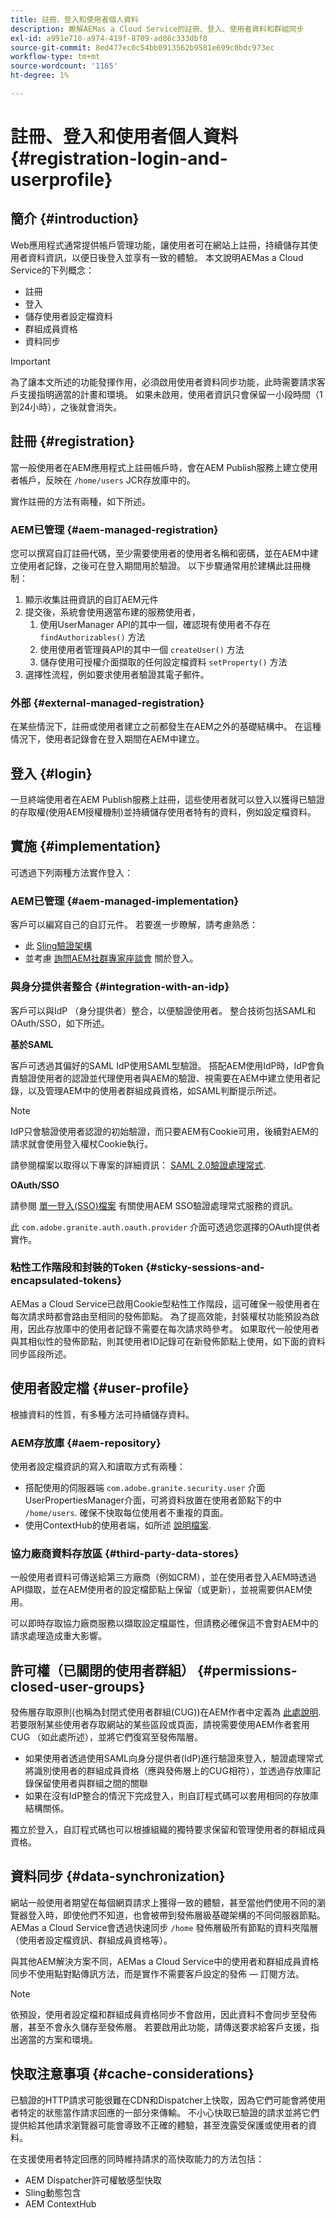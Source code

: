 ```yaml
---
title: 註冊、登入和使用者個人資料
description: 瞭解AEMas a Cloud Service的註冊、登入、使用者資料和群組同步
exl-id: a991e710-a974-419f-8709-ad86c333dbf8
source-git-commit: 8ed477ec0c54bb0913562b9581e699c0bdc973ec
workflow-type: tm+mt
source-wordcount: '1165'
ht-degree: 1%

---
```


# 註冊、登入和使用者個人資料 {#registration-login-and-userprofile}

## 簡介 {#introduction}

Web應用程式通常提供帳戶管理功能，讓使用者可在網站上註冊，持續儲存其使用者資料資訊，以便日後登入並享有一致的體驗。 本文說明AEMas a Cloud Service的下列概念：

* 註冊
* 登入
* 儲存使用者設定檔資料
* 群組成員資格
* 資料同步

>[!IMPORTANT]
>
>為了讓本文所述的功能發揮作用，必須啟用使用者資料同步功能，此時需要請求客戶支援指明適當的計畫和環境。 如果未啟用，使用者資訊只會保留一小段時間（1到24小時），之後就會消失。

## 註冊 {#registration}

當一般使用者在AEM應用程式上註冊帳戶時，會在AEM Publish服務上建立使用者帳戶，反映在 `/home/users` JCR存放庫中的。

實作註冊的方法有兩種，如下所述。

### AEM已管理 {#aem-managed-registration}

您可以撰寫自訂註冊代碼，至少需要使用者的使用者名稱和密碼，並在AEM中建立使用者記錄，之後可在登入期間用於驗證。 以下步驟通常用於建構此註冊機制：

1. 顯示收集註冊資訊的自訂AEM元件
1. 提交後，系統會使用適當布建的服務使用者，
   1. 使用UserManager API的其中一個，確認現有使用者不存在 `findAuthorizables()` 方法
   1. 使用使用者管理員API的其中一個 `createUser()` 方法
   1. 儲存使用可授權介面擷取的任何設定檔資料 `setProperty()` 方法
1. 選擇性流程，例如要求使用者驗證其電子郵件。

### 外部 {#external-managed-registration}

在某些情況下，註冊或使用者建立之前都發生在AEM之外的基礎結構中。 在這種情況下，使用者記錄會在登入期間在AEM中建立。

## 登入 {#login}

一旦終端使用者在AEM Publish服務上註冊，這些使用者就可以登入以獲得已驗證的存取權(使用AEM授權機制)並持續儲存使用者特有的資料，例如設定檔資料。

## 實施 {#implementation}

可透過下列兩種方法實作登入：

### AEM已管理 {#aem-managed-implementation}

客戶可以編寫自己的自訂元件。 若要進一步瞭解，請考慮熟悉：

* 此 [Sling驗證架構](https://sling.apache.org/documentation/the-sling-engine/authentication/authentication-framework.html)
* 並考慮 [詢問AEM社群專家座談會](https://bit.ly/ATACEFeb15) 關於登入。

### 與身分提供者整合 {#integration-with-an-idp}

客戶可以與IdP （身分提供者）整合，以便驗證使用者。 整合技術包括SAML和OAuth/SSO，如下所述。

**基於SAML**

客戶可透過其偏好的SAML IdP使用SAML型驗證。 搭配AEM使用IdP時，IdP會負責驗證使用者的認證並代理使用者與AEM的驗證、視需要在AEM中建立使用者記錄，以及管理AEM中的使用者群組成員資格，如SAML判斷提示所述。

>[!NOTE]
>
>IdP只會驗證使用者認證的初始驗證，而只要AEM有Cookie可用，後續對AEM的請求就會使用登入權杖Cookie執行。

請參閱檔案以取得以下專案的詳細資訊： [SAML 2.0驗證處理常式](https://experienceleague.adobe.com/docs/experience-manager-learn/cloud-service/authentication/saml-2-0.html).

**OAuth/SSO**

請參閱 [單一登入(SSO)檔案](https://experienceleague.adobe.com/docs/experience-manager-65/deploying/configuring/single-sign-on.html) 有關使用AEM SSO驗證處理常式服務的資訊。

此 `com.adobe.granite.auth.oauth.provider` 介面可透過您選擇的OAuth提供者實作。

### 粘性工作階段和封裝的Token {#sticky-sessions-and-encapsulated-tokens}

AEMas a Cloud Service已啟用Cookie型粘性工作階段，這可確保一般使用者在每次請求時都會路由至相同的發佈節點。 為了提高效能，封裝權杖功能預設為啟用，因此存放庫中的使用者記錄不需要在每次請求時參考。 如果取代一般使用者與其相似性的發佈節點，則其使用者ID記錄可在新發佈節點上使用，如下面的資料同步區段所述。

## 使用者設定檔 {#user-profile}

根據資料的性質，有多種方法可持續儲存資料。

### AEM存放庫 {#aem-repository}

使用者設定檔資訊的寫入和讀取方式有兩種：

* 搭配使用的伺服器端 `com.adobe.granite.security.user` 介面UserPropertiesManager介面，可將資料放置在使用者節點下的中 `/home/users`. 確保不快取每位使用者不重複的頁面。
* 使用ContextHub的使用者端，如所述 [說明檔案](https://experienceleague.adobe.com/docs/experience-manager-cloud-service/implementing/personalization/contexthub.html?lang=en#personalization).

### 協力廠商資料存放區 {#third-party-data-stores}

一般使用者資料可傳送給第三方廠商（例如CRM），並在使用者登入AEM時透過API擷取，並在AEM使用者的設定檔節點上保留（或更新），並視需要供AEM使用。

可以即時存取協力廠商服務以擷取設定檔屬性，但請務必確保這不會對AEM中的請求處理造成重大影響。

## 許可權（已關閉的使用者群組） {#permissions-closed-user-groups}

發佈層存取原則(也稱為封閉式使用者群組(CUG))在AEM作者中定義為 [此處說明](https://experienceleague.adobe.com/docs/experience-manager-65/administering/security/cug.html?lang=en#applying-your-closed-user-group-to-content-pages). 若要限制某些使用者存取網站的某些區段或頁面，請視需要使用AEM作者套用CUG （如此處所述），並將它們復寫至發佈階層。

* 如果使用者透過使用SAML向身分提供者(IdP)進行驗證來登入，驗證處理常式將識別使用者的群組成員資格（應與發佈層上的CUG相符），並透過存放庫記錄保留使用者與群組之間的關聯
* 如果在沒有IdP整合的情況下完成登入，則自訂程式碼可以套用相同的存放庫結構關係。

獨立於登入，自訂程式碼也可以根據組織的獨特要求保留和管理使用者的群組成員資格。

## 資料同步 {#data-synchronization}

網站一般使用者期望在每個網頁請求上獲得一致的體驗，甚至當他們使用不同的瀏覽器登入時，即使他們不知道，也會被帶到發佈層級基礎架構的不同伺服器節點。 AEMas a Cloud Service會透過快速同步 `/home` 發佈層級所有節點的資料夾階層（使用者設定檔資訊、群組成員資格等）。

與其他AEM解決方案不同，AEMas a Cloud Service中的使用者和群組成員資格同步不使用點對點傳訊方法，而是實作不需要客戶設定的發佈 — 訂閱方法。

>[!NOTE]
>
>依預設，使用者設定檔和群組成員資格同步不會啟用，因此資料不會同步至發佈層，甚至不會永久儲存至發佈層。 若要啟用此功能，請傳送要求給客戶支援，指出適當的方案和環境。

## 快取注意事項 {#cache-considerations}

已驗證的HTTP請求可能很難在CDN和Dispatcher上快取，因為它們可能會將使用者特定的狀態當作請求回應的一部分來傳輸。 不小心快取已驗證的請求並將它們提供給其他請求瀏覽器可能會導致不正確的體驗，甚至洩露受保護或使用者的資料。

在支援使用者特定回應的同時維持請求的高快取能力的方法包括：

* AEM Dispatcher許可權敏感型快取
* Sling動態包含
* AEM ContextHub
